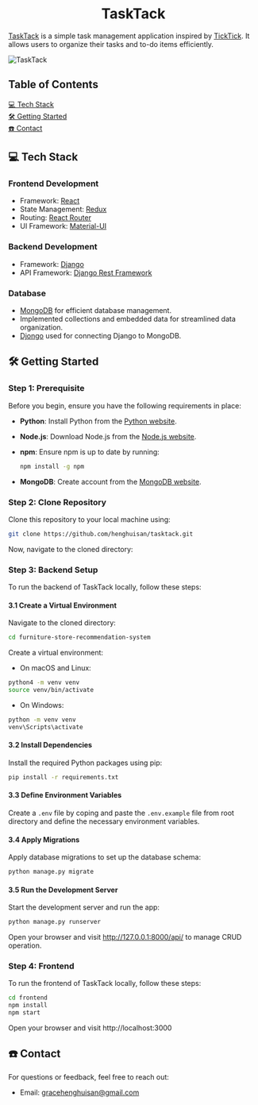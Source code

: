 <h1 align="center" id="title"> TaskTack </h1>

<a href="https://todo-list-five-sooty.vercel.app/tasks/all" target="_blank">TaskTack</a>
is a simple task management application inspired by 
<a href="https://www.ticktick.com/" target="_blank">TickTick</a>.
It allows users to organize their tasks and to-do items efficiently.

![TaskTack](https://github.com/henghuisan/tasktack/assets/76814491/c2ca55d2-f768-437a-be6b-50bf5261d63d)


## Table of Contents

[💻 Tech Stack](#tech-stack) <br />
[🛠️ Getting Started](#getting-started) <br />
[☎️ Contact](#contact) <br />


## 💻 Tech Stack

### Frontend Development

- Framework: [React](https://reactjs.org/)
- State Management: [Redux](https://redux.js.org/)
- Routing: [React Router](https://reactrouter.com/)
- UI Framework: [Material-UI](https://mui.com/)

### Backend Development

- Framework: [Django](https://www.djangoproject.com/)
- API Framework: [Django Rest Framework](https://www.django-rest-framework.org/)


### Database

- [MongoDB](https://www.mongodb.com/) for efficient database management.
- Implemented collections and embedded data for streamlined data organization.
- [Djongo](https://www.djongomapper.com/) used for connecting Django to MongoDB.



## 🛠️ Getting Started

### Step 1: Prerequisite
Before you begin, ensure you have the following requirements in place:

- **Python**: Install Python from the [Python website](https://www.python.org/downloads/).

- **Node.js**: Download Node.js from the [Node.js website](https://nodejs.org/).

- **npm**: Ensure npm is up to date by running:
  ```sh
  npm install -g npm
  ```
- **MongoDB**: Create account from the [MongoDB website](https://www.mongodb.com/).

### Step 2: Clone Repository
Clone this repository to your local machine using:

``` bash
git clone https://github.com/henghuisan/tasktack.git
```

Now, navigate to the cloned directory:


### Step 3: Backend Setup 
To run the backend of TaskTack locally, follow these steps:

#### 3.1 Create a Virtual Environment
Navigate to the cloned directory:

``` bash
cd furniture-store-recommendation-system
```

Create a virtual environment:

- On macOS and Linux:
``` bash
python4 -m venv venv
source venv/bin/activate
```

- On Windows:
``` bash
python -m venv venv
venv\Scripts\activate
```

#### 3.2 Install Dependencies
Install the required Python packages using pip:
```bash
pip install -r requirements.txt
```

#### 3.3 Define Environment Variables
Create a `.env` file by coping and paste the `.env.example` file from root directory and define the necessary environment variables.

#### 3.4 Apply Migrations
Apply database migrations to set up the database schema:
```bash
python manage.py migrate
```

#### 3.5 Run the Development Server
Start the development server and run the app:
```bash
python manage.py runserver
```

Open your browser and visit http://127.0.0.1:8000/api/ to manage CRUD operation.


### Step 4: Frontend
To run the frontend of TaskTack locally, follow these steps:

```bash
cd frontend
npm install
npm start
```

Open your browser and visit http://localhost:3000

## ☎️ Contact

For questions or feedback, feel free to reach out:

- Email: gracehenghuisan@gmail.com
